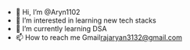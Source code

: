 - 👋 Hi, I’m @Aryn1102
- 👀 I’m interested in learning new tech stacks
- 🌱 I’m currently learning DSA
- 📫 How to reach me Gmail<rajaryan3132@gmail.com>

<!---
Aryn1102/Aryn1102 is a ✨ special ✨ repository because its `README.md` (this file) appears on your GitHub profile.
You can click the Preview link to take a look at your changes.
--->
